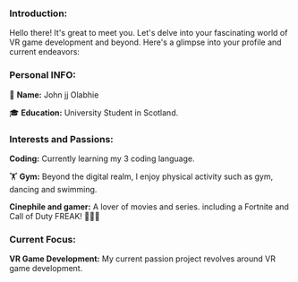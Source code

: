 ### Introduction:

Hello there! It's great to meet you. Let's delve into your fascinating world of VR game development and beyond. Here's a glimpse into your profile and current endeavors:

### Personal INFO:

🌟 **Name:** John jj Olabhie 

🎓 **Education:** University Student in Scotland. 

### Interests and Passions:

 **Coding:** Currently learning my 3 coding language. 

🏋️ **Gym:** Beyond the digital realm, I enjoy physical activity such as gym, dancing and swimming. 

 **Cinephile and gamer:** A lover of movies and series. including a Fortnite and Call of Duty FREAK! 🌟🌟🌟

### Current Focus:

**VR Game Development:** My current passion project revolves around VR game development.
